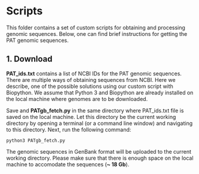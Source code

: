 # Scripts

This folder contains a set of custom scripts for obtaining and processing genomic sequences.
Below, one can find brief instructions for getting the PAT genomic sequences.

## 1. Download

**PAT_ids.txt** contains a list of NCBI IDs for the PAT genomic sequences.
There are multiple ways of obtaining sequences from NCBI.
Here we describe, one of the possible solutions using our custom script with Biopython.
We assume that Python 3 and Biopython are already installed on the local machine where genomes are to be downloaded.

Save and **PATgb_fetch.py** in the same directory where PAT_ids.txt file is saved on the local machine.
Let this directory be the current working directory by opening a terminal (or a command line window) and navigating to this directory.
Next, run the following command:

```
python3 PATgb_fetch.py
```

The genomic sequences in GenBank format will be uploaded to the current working directory. 
Please make sure that there is enough space on the local machine to accomodate the sequences (**~ 18 Gb**).  
